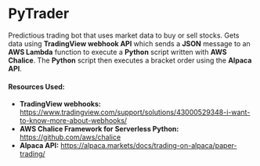 # PyTrader
Predictious trading bot that uses market data to buy or sell stocks. Gets data using **TradingView webhook API** which sends a **JSON** message to an **AWS Lambda** function to execute a **Python** script written with **AWS Chalice**. The **Python** script then executes a bracket order using the **Alpaca API**.

#### Resources Used: 
* **TradingView webhooks:** https://www.tradingview.com/support/solutions/43000529348-i-want-to-know-more-about-webhooks/
* **AWS Chalice Framework for Serverless Python:** https://github.com/aws/chalice
* **Alpaca API:** https://alpaca.markets/docs/trading-on-alpaca/paper-trading/
